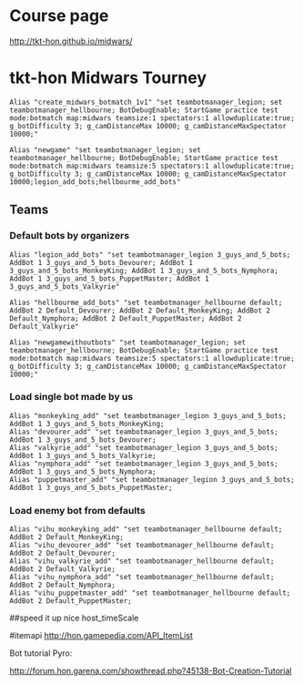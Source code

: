 # Course page
http://tkt-hon.github.io/midwars/

# tkt-hon Midwars Tourney

    Alias "create_midwars_botmatch_1v1" "set teambotmanager_legion; set teambotmanager_hellbourne; BotDebugEnable; StartGame practice test mode:botmatch map:midwars teamsize:1 spectators:1 allowduplicate:true; g_botDifficulty 3; g_camDistanceMax 10000; g_camDistanceMaxSpectator 10000;"

    Alias "newgame" "set teambotmanager_legion; set teambotmanager_hellbourne; BotDebugEnable; StartGame practice test mode:botmatch map:midwars teamsize:5 spectators:1 allowduplicate:true; g_botDifficulty 3; g_camDistanceMax 10000; g_camDistanceMaxSpectator 10000;legion_add_bots;hellbourme_add_bots"

## Teams

### Default bots by organizers

    Alias "legion_add_bots" "set teambotmanager_legion 3_guys_and_5_bots; AddBot 1 3_guys_and_5_bots_Devourer; AddBot 1 3_guys_and_5_bots_MonkeyKing; AddBot 1 3_guys_and_5_bots_Nymphora; AddBot 1 3_guys_and_5_bots_PuppetMaster; AddBot 1 3_guys_and_5_bots_Valkyrie"

    Alias "hellbourme_add_bots" "set teambotmanager_hellbourne default; AddBot 2 Default_Devourer; AddBot 2 Default_MonkeyKing; AddBot 2 Default_Nymphora; AddBot 2 Default_PuppetMaster; AddBot 2 Default_Valkyrie"

    Alias "newgamewithoutbots" "set teambotmanager_legion; set teambotmanager_hellbourne; BotDebugEnable; StartGame practice test mode:botmatch map:midwars teamsize:5 spectators:1 allowduplicate:true; g_botDifficulty 3; g_camDistanceMax 10000; g_camDistanceMaxSpectator 10000;"
    

### Load single bot made by us
    Alias "monkeyking_add" "set teambotmanager_legion 3_guys_and_5_bots; AddBot 1 3_guys_and_5_bots_MonkeyKing;
    Alias "devourer_add" "set teambotmanager_legion 3_guys_and_5_bots; AddBot 1 3_guys_and_5_bots_Devourer;
    Alias "valkyrie_add" "set teambotmanager_legion 3_guys_and_5_bots; AddBot 1 3_guys_and_5_bots_Valkyrie;
    Alias "nymphora_add" "set teambotmanager_legion 3_guys_and_5_bots; AddBot 1 3_guys_and_5_bots_Nymphora;
    Alias "puppetmaster_add" "set teambotmanager_legion 3_guys_and_5_bots; AddBot 1 3_guys_and_5_bots_PuppetMaster;

### Load enemy bot from defaults

	Alias "vihu_monkeyking_add" "set teambotmanager_hellbourne default; AddBot 2 Default_MonkeyKing;
    Alias "vihu_devourer_add" "set teambotmanager_hellbourne default; AddBot 2 Default_Devourer;
    Alias "vihu_valkyrie_add" "set teambotmanager_hellbourne default; AddBot 2 Default_Valkyrie;
    Alias "vihu_nymphora_add" "set teambotmanager_hellbourne default; AddBot 2 Default_Nymphora;
    Alias "vihu_puppetmaster_add" "set teambotmanager_hellbourne default; AddBot 2 Default_PuppetMaster;

##speed it up nice
host_timeScale

#itemapi
http://hon.gamepedia.com/API_ItemList

Bot tutorial Pyro: 

http://forum.hon.garena.com/showthread.php?45138-Bot-Creation-Tutorial
